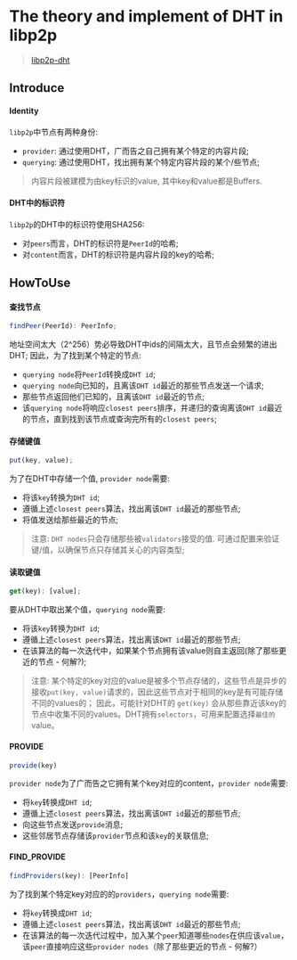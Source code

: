 # The theory and implement of DHT in libp2p
> [libp2p-dht](https://github.com/libp2p/js-libp2p-kad-dht/blob/master/docs/IMPL_SUMMARY.MD)

## Introduce

#### Identity
`libp2p`中节点有两种身份:
+ `provider`: 通过使用DHT，广而告之自己拥有某个特定的内容片段;
+ `querying`: 通过使用DHT，找出拥有某个特定内容片段的某个/些节点;

> 内容片段被建模为由key标识的value, 其中key和value都是Buffers.

#### DHT中的标识符
`libp2p`的DHT中的标识符使用SHA256:
+ 对`peers`而言，DHT的标识符是`PeerId`的哈希;
+ 对`content`而言，DHT的标识符是内容片段的key的哈希;

## HowToUse

#### 查找节点
```js
findPeer(PeerId): PeerInfo;
```
地址空间太大（2^256）势必导致DHT中ids的间隔太大，且节点会频繁的进出DHT;
因此，为了找到某个特定的节点:
+ `querying node`将`PeerId`转换成`DHT id`;
+ `querying node`向已知的，且离该`DHT id`最近的那些节点发送一个请求;
+ 那些节点返回他们已知的，且离该`DHT id`最近的节点;
+ 该`querying node`将响应`closest peers`排序，并递归的查询离该`DHT id`最近的节点，直到找到该节点或查询完所有的`closest peers`;

#### 存储键值
```js
put(key, value);
```
为了在DHT中存储一个值, `provider node`需要:
+ 将该`key`转换为`DHT id`;
+ 遵循上述`closest peers`算法，找出离该`DHT id`最近的那些节点;
+ 将值发送给那些最近的节点;

> 注意: `DHT nodes`只会存储那些被`validators`接受的值. 可通过配置来验证键/值，以确保节点只存储其关心的内容类型;

#### 读取键值
```js
get(key): [value];
```
要从DHT中取出某个值，`querying node`需要:
+ 将该`key`转换为`DHT id`;
+ 遵循上述`closest peers`算法，找出离该`DHT id`最近的那些节点;
+ 在该算法的每一次迭代中，如果某个节点拥有该value则自主返回(除了那些更近的节点 - 何解?);

> 注意: 某个特定的key对应的value是被多个节点存储的，这些节点是异步的接收`put(key, value)`请求的，因此这些节点对于相同的key是有可能存储不同的values的； 因此，可能针对DHT的 `get(key)` 会从那些靠近该key的节点中收集不同的values。DHT拥有`selectors`，可用来配置选择`最佳的`value。

#### PROVIDE
```js
provide(key)
```
`provider node`为了广而告之它拥有某个key对应的content，`provider node`需要:
+ 将`key`转换成`DHT id`;
+ 遵循上述`closest peers`算法，找出离该`DHT id`最近的那些节点;
+ 向这些节点发送`provide`消息;
+ 这些邻居节点存储该```provider```节点和该```key```的关联信息;

#### FIND_PROVIDE
```js
findProviders(key): [PeerInfo]
```
为了找到某个特定key对应的的`providers`，`querying node`需要:
+ 将`key`转换成`DHT id`;
+ 遵循上述`closest peers`算法，找出离该`DHT id`最近的那些节点;
+ 在该算法的每一次迭代过程中，加入某个`peer`知道哪些`nodes`在供应该`value`，该`peer`直接响应这些`provider nodes`（除了那些更近的节点 - 何解?）